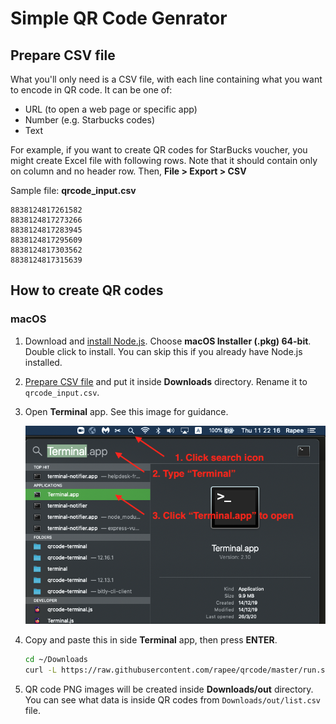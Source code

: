 # Simple QR Code Genrator

## Prepare CSV file

What you'll only need is a CSV file, with each line containing what you want to encode in QR code. It can be one of:

- URL (to open a web page or specific app)
- Number (e.g. Starbucks codes)
- Text

For example, if you want to create QR codes for StarBucks voucher,
you might create Excel file with following rows. Note that it should contain only on column and no header row. Then, **File > Export > CSV**

Sample file: **qrcode_input.csv**

```csv
8838124817261582
8838124817273266
8838124817283945
8838124817295609
8838124817303562
8838124817315639
```

## How to create QR codes

### macOS

1. Download and [install Node.js](https://nodejs.org/en/download/). Choose **macOS Installer (.pkg) 64-bit**. Double click to install. You can skip this if you already have Node.js installed.
2. [Prepare CSV file](#Prepare%20CSV%20file) and put it inside **Downloads** directory. Rename it to `qrcode_input.csv`.
3. Open **Terminal** app. See this image for guidance.

   ![How to open Terminal on macOS](https://raw.githubusercontent.com/rapee/qrcode/master/images/macos_howto.png)

4. Copy and paste this in side **Terminal** app, then press **ENTER**.

   ```bash
   cd ~/Downloads
   curl -L https://raw.githubusercontent.com/rapee/qrcode/master/run.sh | bash -s qrcode_input.csv
   ```

5. QR code PNG images will be created inside **Downloads/out** directory. You can see what data is inside QR codes from `Downloads/out/list.csv` file.
